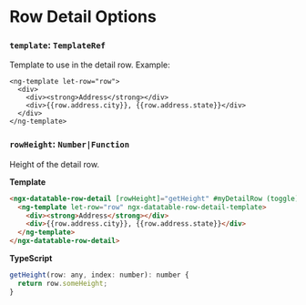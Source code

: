 # Row Detail Options

### `template`: `TemplateRef`

Template to use in the detail row. Example:

```
<ng-template let-row="row">
  <div>
    <div><strong>Address</strong></div>
    <div>{{row.address.city}}, {{row.address.state}}</div>
  </div>
</ng-template>
```

### `rowHeight`: `Number|Function`

Height of the detail row.

**Template**

```html
<ngx-datatable-row-detail [rowHeight]="getHeight" #myDetailRow (toggle)="onDetailToggle($event)">
  <ng-template let-row="row" ngx-datatable-row-detail-template>
    <div><strong>Address</strong></div>
    <div>{{row.address.city}}, {{row.address.state}}</div>
  </ng-template>
</ngx-datatable-row-detail>
```

**TypeScript**

```javascript
getHeight(row: any, index: number): number {
  return row.someHeight;
}
```

